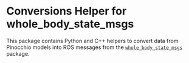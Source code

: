 Conversions Helper for whole_body_state_msgs 
==============================================

This package contains Python and C++ helpers to convert data from Pinocchio models into ROS messages from the [`whole_body_state_msgs`](https://github.com/cmastalli/whole_body_state_msgs) package.
